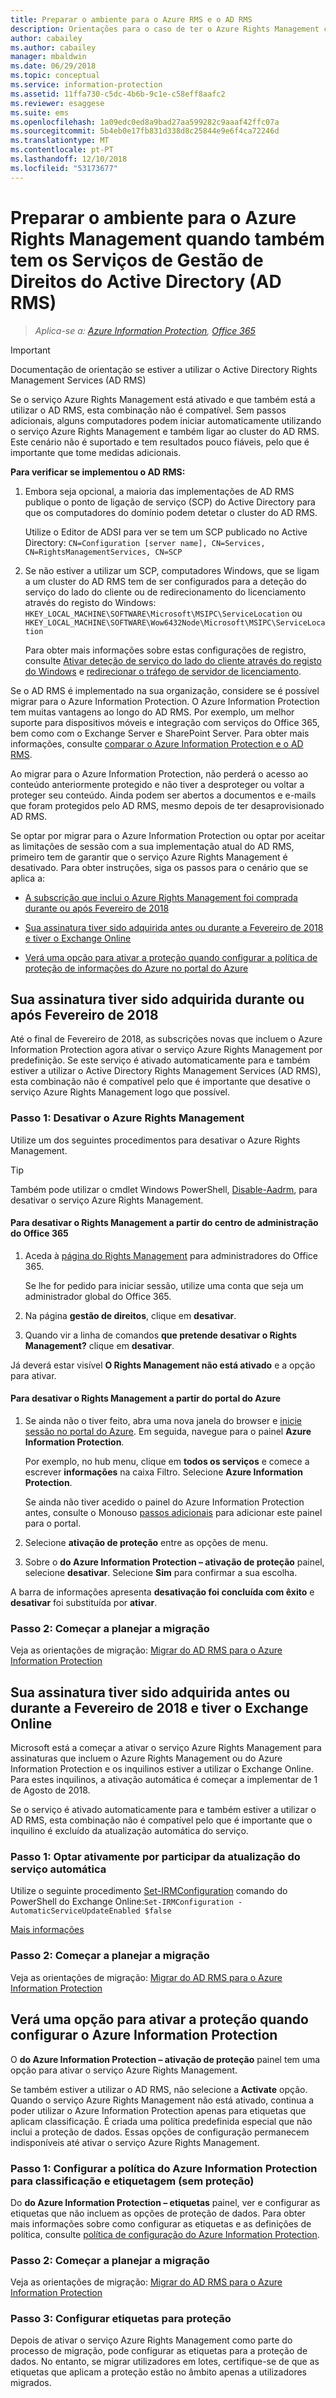 ```yaml
---
title: Preparar o ambiente para o Azure RMS e o AD RMS
description: Orientações para o caso de ter o Azure Rights Management com o AD RMS implementado.
author: cabailey
ms.author: cabailey
manager: mbaldwin
ms.date: 06/29/2018
ms.topic: conceptual
ms.service: information-protection
ms.assetid: 11ffa730-c5dc-4b6b-9c1e-c58eff8aafc2
ms.reviewer: esaggese
ms.suite: ems
ms.openlocfilehash: 1a09edc0ed8a9bad27aa599282c9aaaf42ffc07a
ms.sourcegitcommit: 5b4eb0e17fb831d338d8c25844e9e6f4ca72246d
ms.translationtype: MT
ms.contentlocale: pt-PT
ms.lasthandoff: 12/10/2018
ms.locfileid: "53173677"
---
```

# <a name="preparing-the-environment-for-azure-rights-management-when-you-also-have-active-directory-rights-management-services-ad-rms"></a>Preparar o ambiente para o Azure Rights Management quando também tem os Serviços de Gestão de Direitos do Active Directory (AD RMS)

>*Aplica-se a: [Azure Information Protection](https://azure.microsoft.com/pricing/details/information-protection), [Office 365](https://download.microsoft.com/download/E/C/F/ECF42E71-4EC0-48FF-AA00-577AC14D5B5C/Azure_Information_Protection_licensing_datasheet_EN-US.pdf)*

> [!IMPORTANT]
> Documentação de orientação se estiver a utilizar o Active Directory Rights Management Services (AD RMS)

Se o serviço Azure Rights Management está ativado e que também está a utilizar o AD RMS, esta combinação não é compatível. Sem passos adicionais, alguns computadores podem iniciar automaticamente utilizando o serviço Azure Rights Management e também ligar ao cluster do AD RMS. Este cenário não é suportado e tem resultados pouco fiáveis, pelo que é importante que tome medidas adicionais. 

**Para verificar se implementou o AD RMS:**

1. Embora seja opcional, a maioria das implementações de AD RMS publique o ponto de ligação de serviço (SCP) do Active Directory para que os computadores do domínio podem detetar o cluster do AD RMS. 
    
    Utilize o Editor de ADSI para ver se tem um SCP publicado no Active Directory: `CN=Configuration [server name], CN=Services, CN=RightsManagementServices, CN=SCP`

2. Se não estiver a utilizar um SCP, computadores Windows, que se ligam a um cluster do AD RMS tem de ser configurados para a deteção do serviço do lado do cliente ou de redirecionamento do licenciamento através do registo do Windows: `HKEY_LOCAL_MACHINE\SOFTWARE\Microsoft\MSIPC\ServiceLocation` ou `HKEY_LOCAL_MACHINE\SOFTWARE\Wow6432Node\Microsoft\MSIPC\ServiceLocation`
    
    Para obter mais informações sobre estas configurações de registro, consulte [Ativar deteção de serviço do lado do cliente através do registo do Windows](./rms-client/client-deployment-notes.md#enabling-client-side-service-discovery-by-using-the-windows-registry) e [redirecionar o tráfego de servidor de licenciamento](./rms-client/client-deployment-notes.md#redirecting-licensing-server-traffic).   

Se o AD RMS é implementado na sua organização, considere se é possível migrar para o Azure Information Protection. O Azure Information Protection tem muitas vantagens ao longo do AD RMS. Por exemplo, um melhor suporte para dispositivos móveis e integração com serviços do Office 365, bem como com o Exchange Server e SharePoint Server. Para obter mais informações, consulte [comparar o Azure Information Protection e o AD RMS](compare-on-premise.md).

Ao migrar para o Azure Information Protection, não perderá o acesso ao conteúdo anteriormente protegido e não tiver a desproteger ou voltar a proteger seu conteúdo. Ainda podem ser abertos a documentos e e-mails que foram protegidos pelo AD RMS, mesmo depois de ter desaprovisionado AD RMS.

Se optar por migrar para o Azure Information Protection ou optar por aceitar as limitações de sessão com a sua implementação atual do AD RMS, primeiro tem de garantir que o serviço Azure Rights Management é desativado. Para obter instruções, siga os passos para o cenário que se aplica a:

- [A subscrição que inclui o Azure Rights Management foi comprada durante ou após Fevereiro de 2018](#your-subscription-was-purchased-during-or-after-february-2018)

- [Sua assinatura tiver sido adquirida antes ou durante a Fevereiro de 2018 e tiver o Exchange Online](#your-subscription-was-purchased-before-or-during-february-2018-and-you-have-exchange-online)

- [Verá uma opção para ativar a proteção quando configurar a política de proteção de informações do Azure no portal do Azure](#you-see-an-option-to-activate-protection-when-you-configure-azure-information-protection)


## <a name="your-subscription-was-purchased-during-or-after-february-2018"></a>Sua assinatura tiver sido adquirida durante ou após Fevereiro de 2018

Até o final de Fevereiro de 2018, as subscrições novas que incluem o Azure Information Protection agora ativar o serviço Azure Rights Management por predefinição. Se este serviço é ativado automaticamente para e também estiver a utilizar o Active Directory Rights Management Services (AD RMS), esta combinação não é compatível pelo que é importante que desative o serviço Azure Rights Management logo que possível. 

### <a name="step-1-deactivate-azure-rights-management"></a>Passo 1: Desativar o Azure Rights Management
Utilize um dos seguintes procedimentos para desativar o Azure Rights Management.

> [!TIP]
> Também pode utilizar o cmdlet Windows PowerShell, [Disable-Aadrm](/powershell/module/aadrm/disable-aadrm), para desativar o serviço Azure Rights Management.

#### <a name="to-deactivate-rights-management-from-the-office-365-admin-center"></a>Para desativar o Rights Management a partir do centro de administração do Office 365

1. Aceda à [página do Rights Management](https://account.activedirectory.windowsazure.com/RmsOnline/Manage.aspx) para administradores do Office 365.
    
    Se lhe for pedido para iniciar sessão, utilize uma conta que seja um administrador global do Office 365.

2. Na página **gestão de direitos**, clique em **desativar**.

3.  Quando vir a linha de comandos **que pretende desativar o Rights Management?** clique em **desativar**.

Já deverá estar visível **O Rights Management não está ativado** e a opção para ativar.

#### <a name="to-deactivate-rights-management-from-the-azure-portal"></a>Para desativar o Rights Management a partir do portal do Azure

1. Se ainda não o tiver feito, abra uma nova janela do browser e [inicie sessão no portal do Azure](configure-policy.md#signing-in-to-the-azure-portal). Em seguida, navegue para o painel **Azure Information Protection**.
    
    Por exemplo, no hub menu, clique em **todos os serviços** e comece a escrever **informações** na caixa Filtro. Selecione **Azure Information Protection**.
    
    Se ainda não tiver acedido o painel do Azure Information Protection antes, consulte o Monouso [passos adicionais](configure-policy.md#to-access-the-azure-information-protection-blade-for-the-first-time) para adicionar este painel para o portal.

2. Selecione **ativação de proteção** entre as opções de menu. 

3.  Sobre o **do Azure Information Protection – ativação de proteção** painel, selecione **desativar**. Selecione **Sim** para confirmar a sua escolha.

A barra de informações apresenta **desativação foi concluída com êxito** e **desativar** foi substituída por **ativar**. 

### <a name="step-2-start-planning-for-migration"></a>Passo 2: Começar a planejar a migração

Veja as orientações de migração: [Migrar do AD RMS para o Azure Information Protection](migrate-from-ad-rms-to-azure-rms.md)


## <a name="your-subscription-was-purchased-before-or-during-february-2018-and-you-have-exchange-online"></a>Sua assinatura tiver sido adquirida antes ou durante a Fevereiro de 2018 e tiver o Exchange Online

Microsoft está a começar a ativar o serviço Azure Rights Management para assinaturas que incluem o Azure Rights Management ou do Azure Information Protection e os inquilinos estiver a utilizar o Exchange Online. Para estes inquilinos, a ativação automática é começar a implementar de 1 de Agosto de 2018.

Se o serviço é ativado automaticamente para e também estiver a utilizar o AD RMS, esta combinação não é compatível pelo que é importante que o inquilino é excluído da atualização automática do serviço. 

### <a name="step-1-opt-out-from-the-automatic-service-update"></a>Passo 1: Optar ativamente por participar da atualização do serviço automática

Utilize o seguinte procedimento [Set-IRMConfiguration](/powershell/module/exchange/encryption-and-certificates/set-irmconfiguration) comando do PowerShell do Exchange Online:`Set-IRMConfiguration -AutomaticServiceUpdateEnabled $false`

[Mais informações](https://support.office.com/article/protection-features-in-azure-information-protection-rolling-out-to-existing-office-365-tenants-7ad6f58e-65d7-4c82-8e65-0b773666634d) 

### <a name="step-2-start-planning-for-migration"></a>Passo 2: Começar a planejar a migração

Veja as orientações de migração: [Migrar do AD RMS para o Azure Information Protection](migrate-from-ad-rms-to-azure-rms.md)


## <a name="you-see-an-option-to-activate-protection-when-you-configure-azure-information-protection"></a>Verá uma opção para ativar a proteção quando configurar o Azure Information Protection

O **do Azure Information Protection – ativação de proteção** painel tem uma opção para ativar o serviço Azure Rights Management.  

Se também estiver a utilizar o AD RMS, não selecione a **Activate** opção. Quando o serviço Azure Rights Management não está ativado, continua a poder utilizar o Azure Information Protection apenas para etiquetas que aplicam classificação. É criada uma política predefinida especial que não inclui a proteção de dados. Essas opções de configuração permanecem indisponíveis até ativar o serviço Azure Rights Management.

### <a name="step-1-configure-your-azure-information-protection-policy-for-classification-and-labeling---without-protection"></a>Passo 1: Configurar a política do Azure Information Protection para classificação e etiquetagem (sem proteção)

Do **do Azure Information Protection – etiquetas** painel, ver e configurar as etiquetas que não incluem as opções de proteção de dados. Para obter mais informações sobre como configurar as etiquetas e as definições de política, consulte [política de configuração do Azure Information Protection](configure-policy.md).

### <a name="step-2-start-planning-for-migration"></a>Passo 2: Começar a planejar a migração

Veja as orientações de migração: [Migrar do AD RMS para o Azure Information Protection](migrate-from-ad-rms-to-azure-rms.md)

### <a name="step-3-configure-labels-for-protection"></a>Passo 3: Configurar etiquetas para proteção

Depois de ativar o serviço Azure Rights Management como parte do processo de migração, pode configurar as etiquetas para a proteção de dados. No entanto, se migrar utilizadores em lotes, certifique-se de que as etiquetas que aplicam a proteção estão no âmbito apenas a utilizadores migrados.



